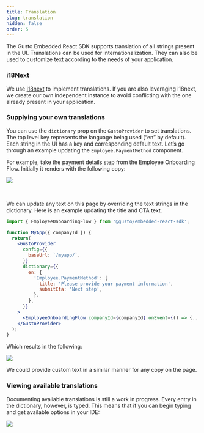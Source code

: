```yaml
---
title: Translation
slug: translation
hidden: false
order: 5
---
```


The Gusto Embedded React SDK supports translation of all strings present in the UI. Translations can be used for internationalization. They can also be used to customize text according to the needs of your application.

### i18Next

We use [i18next](https://www.i18next.com/) to implement translations. If you are also leveraging i18next, we create our own independent instance to avoid conflicting with the one already present in your application.

### Supplying your own translations

You can use the `dictionary` prop on the `GustoProvider` to set translations. The top level key represents the language being used (“en” by default). Each string in the UI has a key and corresponding default text. Let’s go through an example updating the `Employee.PaymentMethod` component.

For example, take the payment details step from the Employee Onboarding Flow. Initially it renders with the following copy:

![](https://files.readme.io/60f9722f17827245dfcbf39e4f3789f283553f90a51e205c93ec26aa1f12943d-image.png)

<br />

We can update any text on this page by overriding the text strings in the dictionary. Here is an example updating the title and CTA text.

```jsx
import { EmployeeOnboardingFlow } from '@gusto/embedded-react-sdk';

function MyApp({ companyId }) {
  return(
    <GustoProvider
      config={{
        baseUrl: `/myapp/`,
      }}
      dictionary={{
        en: {
          'Employee.PaymentMethod': {
            title: 'Please provide your payment information',
            submitCta: 'Next step',
          },
        },
      }}
    >
      <EmployeeOnboardingFlow companyId={companyId} onEvent={() => {...}} />
    </GustoProvider>
  );
}
```

Which results in the following:

![](https://files.readme.io/9b2c1714d6cc54f6ba776ce547d05513f01c5bc200324ca41eb3cf0876c1f118-image.png)

We could provide custom text in a similar manner for any copy on the page.

### Viewing available translations

Documenting available translations is still a work in progress. Every entry in the dictionary, however, is typed. This means that if you can begin typing and get available options in your IDE:

![](https://files.readme.io/8868a0a3673f6a34d8f6da8e1592f36d0ed7d7c98c333d1e13f72a2c4ccc042b-image.png)
